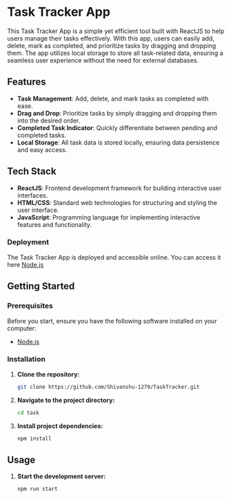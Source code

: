 # Task Tracker App

This Task Tracker App is a simple yet efficient tool built with ReactJS to help users manage their tasks effectively. With this app, users can easily add, delete, mark as completed, and prioritize tasks by dragging and dropping them. The app utilizes local storage to store all task-related data, ensuring a seamless user experience without the need for external databases.

## Features

- **Task Management**: Add, delete, and mark tasks as completed with ease.
- **Drag and Drop**: Prioritize tasks by simply dragging and dropping them into the desired order.
- **Completed Task Indicator**: Quickly differentiate between pending and completed tasks.
- **Local Storage**: All task data is stored locally, ensuring data persistence and easy access.

## Tech Stack

- **ReactJS**: Frontend development framework for building interactive user interfaces.
- **HTML/CSS**: Standard web technologies for structuring and styling the user interface.
- **JavaScript**: Programming language for implementing interactive features and functionality.

 ### Deployment

The Task Tracker App is deployed and accessible online. You can access it here [Node.js](https://nodejs.org/)

## Getting Started

### Prerequisites

Before you start, ensure you have the following software installed on your computer:

- [Node.js](https://nodejs.org/)

### Installation

1. **Clone the repository:**

   ```bash
   git clone https://github.com/Shivanshu-1279/TaskTracker.git
   ```

2. **Navigate to the project directory:**

   ```bash
   cd task
   ```

3. **Install project dependencies:**

   ```bash
   npm install
   ```

## Usage

1. **Start the development server:**

   ```bash
   npm run start